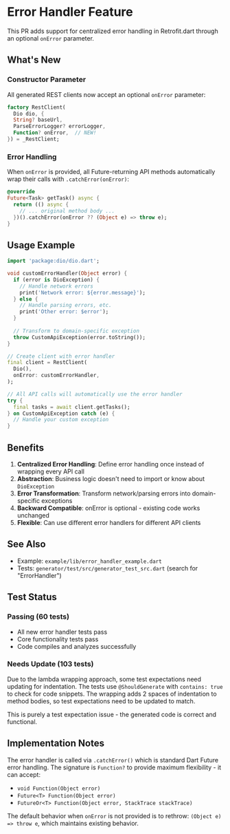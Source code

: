 # Error Handler Feature

This PR adds support for centralized error handling in Retrofit.dart through an optional `onError` parameter.

## What's New

### Constructor Parameter
All generated REST clients now accept an optional `onError` parameter:

```dart
factory RestClient(
  Dio dio, {
  String? baseUrl,
  ParseErrorLogger? errorLogger,
  Function? onError,  // NEW!
}) = _RestClient;
```

### Error Handling
When `onError` is provided, all Future-returning API methods automatically wrap their calls with `.catchError(onError)`:

```dart
@override
Future<Task> getTask() async {
  return (() async {
    // ... original method body ...
  })().catchError(onError ?? (Object e) => throw e);
}
```

## Usage Example

```dart
import 'package:dio/dio.dart';

void customErrorHandler(Object error) {
  if (error is DioException) {
    // Handle network errors
    print('Network error: ${error.message}');
  } else {
    // Handle parsing errors, etc.
    print('Other error: $error');
  }
  
  // Transform to domain-specific exception
  throw CustomApiException(error.toString());
}

// Create client with error handler
final client = RestClient(
  Dio(),
  onError: customErrorHandler,
);

// All API calls will automatically use the error handler
try {
  final tasks = await client.getTasks();
} on CustomApiException catch (e) {
  // Handle your custom exception
}
```

## Benefits

1. **Centralized Error Handling**: Define error handling once instead of wrapping every API call
2. **Abstraction**: Business logic doesn't need to import or know about `DioException`
3. **Error Transformation**: Transform network/parsing errors into domain-specific exceptions
4. **Backward Compatible**: onError is optional - existing code works unchanged
5. **Flexible**: Can use different error handlers for different API clients

## See Also

- Example: `example/lib/error_handler_example.dart`
- Tests: `generator/test/src/generator_test_src.dart` (search for "ErrorHandler")

## Test Status

### Passing (60 tests)
- All new error handler tests pass
- Core functionality tests pass
- Code compiles and analyzes successfully

### Needs Update (103 tests)
Due to the lambda wrapping approach, some test expectations need updating for indentation. The tests use `@ShouldGenerate` with `contains: true` to check for code snippets. The wrapping adds 2 spaces of indentation to method bodies, so test expectations need to be updated to match.

This is purely a test expectation issue - the generated code is correct and functional.

## Implementation Notes

The error handler is called via `.catchError()` which is standard Dart Future error handling. The signature is `Function?` to provide maximum flexibility - it can accept:
- `void Function(Object error)`  
- `Future<T> Function(Object error)`
- `FutureOr<T> Function(Object error, StackTrace stackTrace)`

The default behavior when `onError` is not provided is to rethrow: `(Object e) => throw e`, which maintains existing behavior.
